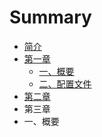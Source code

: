 # Summary

* [简介](README.md)
* [第一章](di-yi-zhang.md)
  * [一、概要](di-yi-zhang/yi-3001-gai-yao.md)
  * [二、配置文件](di-yi-zhang/er-3001-pei-zhi-wen-jian.md)
* [第二章](di-er-zhang.md)
* 第三章
* 一、概要

